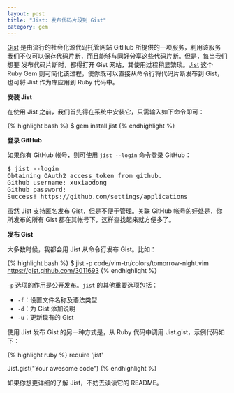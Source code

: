 ```yaml
---
layout: post
title: "Jist: 发布代码片段到 Gist"
category: gem
---
```


[Gist][g] 是由流行的社会化源代码托管网站 GitHub 所提供的一项服务，利用该服务
我们不仅可以保存代码片断，而且能够与同好分享这些代码片断。但是，每当我们想要
发布代码片断时，都得打开 Gist 网站，其使用过程稍显繁琐。[Jist][j] 这个 Ruby 
Gem 则可简化该过程，使你既可以直接从命令行将代码片断发布到 Gist，也可将 Jist 
作为库应用到 Ruby 代码中。

**安装 Jist**

在使用 Jist 之前，我们首先得在系统中安装它，只需输入如下命令即可：

{% highlight bash %}
$ gem install jist
{% endhighlight %}

**登录 GitHub**

如果你有 GitHub 帐号，则可使用 `jist --login` 命令登录 GitHub：

<pre class="terminal">
$ jist --login
Obtaining OAuth2 access_token from github.
Github username: xuxiaodong
Github password:
Success! https://github.com/settings/applications
</pre>

虽然 Jist 支持匿名发布 Gist，但是不便于管理。关联 GitHub
帐号的好处是，你所发布的所有 Gist 都在其帐号下，这样查找起来就方便多了。

**发布 Gist**

大多数时候，我都会用 Jist 从命令行发布 Gist。比如：

{% highlight bash %}
$ jist -p code/vim-tn/colors/tomorrow-night.vim
https://gist.github.com/3011693
{% endhighlight %}

`-p` 选项的作用是公开发布。`jist` 的其他重要选项包括：

+ `-f`：设置文件名称及语法类型
+ `-d`：为 Gist 添加说明
+ `-u`：更新现有的 Gist

使用 Jist 发布 Gist 的另一种方式是，从 Ruby 代码中调用
Jist.gist，示例代码如下：

{% highlight ruby %}
require 'jist'

Jist.gist("Your awesome code")
{% endhighlight %}

如果你想更详细的了解 Jist，不妨去读读它的 README。

[g]: https://gist.github.com
[j]: https://github.com/ConradIrwin/jist
